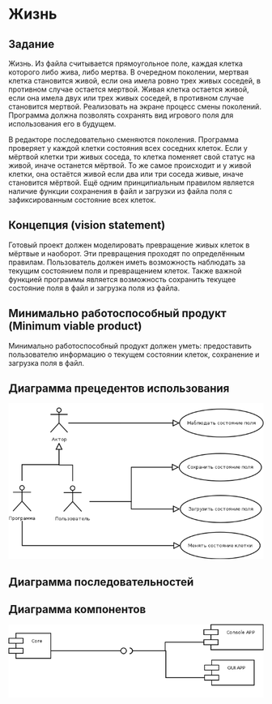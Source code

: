 # Жизнь

## Задание
Жизнь. Из файла считывается прямоугольное поле, каждая клетка которого либо жива, либо мертва. В очередном поколении, мертвая клетка становится живой, если она имела ровно трех живых соседей, в противном случае остается мертвой. Живая клетка остается живой, если она имела двух или трех живых соседей, в противном случае становится мертвой. Реализовать на экране процесс смены поколений. Программа должна позволять сохранять вид игрового поля для использования его в будущем.

В редакторе последовательно сменяются поколения. Программа проверяет у каждой клетки состояния всех соседних клеток. Если у мёртвой клетки три живых соседа, то клетка поменяет свой статус на живой, иначе останется мёртвой. То же самое происходит и у живой клетки, она остаётся живой если два или три соседа живые, иначе становится мёртвой. Ещё одним принципиальным правилом является наличие функции сохранения в файл и загрузки из файла поля с зафиксированным состояние всех клеток.

## Концепция (vision statement)
Готовый проект должен моделировать превращение живых клеток в мёртвые и наоборот. Эти превращения проходят по определённым правилам. Пользователь должен иметь возможность наблюдать за текущим состоянием поля и превращением клеток. Также важной функцией программы является возможность сохранить текущее состояние поля в файл и загрузка поля из файла. 

## Минимально работоспособный продукт (Minimum viable product)
Минимально работоспособный продукт должен уметь: предоставить пользователю информацию о текущем состоянии клеток, сохранение и загрузка поля в файл.

## Диаграмма прецедентов использования
![alt tag](report/Диаграмма1.png)

## Диаграмма последовательностей

## Диаграмма компонентов
![alt tag](report/Диаграмма2.png)
